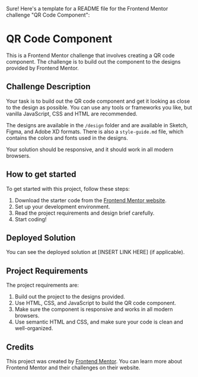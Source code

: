 Sure! Here's a template for a README file for the Frontend Mentor challenge "QR Code Component":

# QR Code Component

This is a Frontend Mentor challenge that involves creating a QR code component. The challenge is to build out the component to the designs provided by Frontend Mentor.

## Challenge Description

Your task is to build out the QR code component and get it looking as close to the design as possible. You can use any tools or frameworks you like, but vanilla JavaScript, CSS and HTML are recommended.

The designs are available in the `/design` folder and are available in Sketch, Figma, and Adobe XD formats. There is also a `style-guide.md` file, which contains the colors and fonts used in the designs.

Your solution should be responsive, and it should work in all modern browsers.

## How to get started

To get started with this project, follow these steps:

1. Download the starter code from the [Frontend Mentor website](https://www.frontendmentor.io/challenges/qr-code-component-Ue02JN2DF).
2. Set up your development environment.
3. Read the project requirements and design brief carefully.
4. Start coding!

## Deployed Solution

You can see the deployed solution at [INSERT LINK HERE] (if applicable).

## Project Requirements

The project requirements are:

1. Build out the project to the designs provided.
2. Use HTML, CSS, and JavaScript to build the QR code component.
3. Make sure the component is responsive and works in all modern browsers.
4. Use semantic HTML and CSS, and make sure your code is clean and well-organized.

## Credits

This project was created by [Frontend Mentor](https://www.frontendmentor.io/). You can learn more about Frontend Mentor and their challenges on their website.

